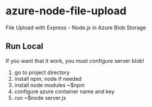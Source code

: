 # azure-node-file-upload
File Upload with Express - Node.js in Azure Blob Storage

## Run Local
If you want that it work, you must configure server blob!

1. go to project directory
2. install npm, node if needed
3. install node modules ~$npm 
4. configure azure container name and key
5. run ~$node server.js
